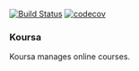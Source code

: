 [![Build Status](https://travis-ci.org/omokolataiwo/course-management.svg?branch=master)](https://travis-ci.org/omokolataiwo/course-management)
[![codecov](https://codecov.io/gh/omokolataiwo/course-management/branch/master/graph/badge.svg)](https://codecov.io/gh/omokolataiwo/course-management)
### Koursa

Koursa manages online courses.
